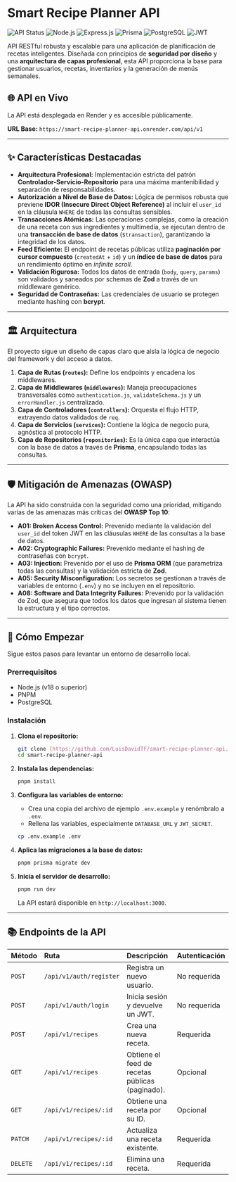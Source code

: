 # **Smart Recipe Planner API**

![API Status](https://img-shields.io/website?down_color=lightgrey&down_message=offline&style=for-the-badge&up_color=green&up_message=online&url=https%3A%2F%2Fsmart-recipe-planner-api.onrender.com%2Fapi%2Fv1)
![Node.js](https://img.shields.io/badge/Node.js-18.x-339933?style=for-the-badge&logo=node.js)
![Express.js](https://img.shields.io/badge/Express.js-4.x-000000?style=for-the-badge&logo=express)
![Prisma](https://img.shields.io/badge/Prisma-5.x-2D3748?style=for-the-badge&logo=prisma)
![PostgreSQL](https://img.shields.io/badge/PostgreSQL-14-336791?style=for-the-badge&logo=postgresql)
![JWT](https://img.shields.io/badge/JWT-Auth-000000?style=for-the-badge&logo=jsonwebtokens)

API RESTful robusta y escalable para una aplicación de planificación de recetas inteligentes. Diseñada con principios de **seguridad por diseño** y una **arquitectura de capas profesional**, esta API proporciona la base para gestionar usuarios, recetas, inventarios y la generación de menús semanales.

## 🌐 **API en Vivo**

La API está desplegada en Render y es accesible públicamente.

**URL Base:** `https://smart-recipe-planner-api.onrender.com/api/v1`

---

## ✨ **Características Destacadas**

* **Arquitectura Profesional:** Implementación estricta del patrón **Controlador-Servicio-Repositorio** para una máxima mantenibilidad y separación de responsabilidades.
* **Autorización a Nivel de Base de Datos:** Lógica de permisos robusta que previene **IDOR (Insecure Direct Object Reference)** al incluir el `user_id` en la cláusula `WHERE` de todas las consultas sensibles.
* **Transacciones Atómicas:** Las operaciones complejas, como la creación de una receta con sus ingredientes y multimedia, se ejecutan dentro de una **transacción de base de datos** (`$transaction`), garantizando la integridad de los datos.
* **Feed Eficiente:** El endpoint de recetas públicas utiliza **paginación por cursor compuesto** (`createdAt` + `id`) y un **índice de base de datos** para un rendimiento óptimo en *infinite scroll*.
* **Validación Rigurosa:** Todos los datos de entrada (`body`, `query`, `params`) son validados y saneados por schemas de **Zod** a través de un middleware genérico.
* **Seguridad de Contraseñas:** Las credenciales de usuario se protegen mediante hashing con **bcrypt**.

---

## 🏛️ **Arquitectura**

El proyecto sigue un diseño de capas claro que aísla la lógica de negocio del framework y del acceso a datos.



1.  **Capa de Rutas (`routes`):** Define los endpoints y encadena los middlewares.
2.  **Capa de Middlewares (`middlewares`):** Maneja preocupaciones transversales como `authentication.js`, `validateSchema.js` y un `errorHandler.js` centralizado.
3.  **Capa de Controladores (`controllers`):** Orquesta el flujo HTTP, extrayendo datos validados de `req`.
4.  **Capa de Servicios (`services`):** Contiene la lógica de negocio pura, agnóstica al protocolo HTTP.
5.  **Capa de Repositorios (`repositories`):** Es la única capa que interactúa con la base de datos a través de **Prisma**, encapsulando todas las consultas.

---

## 🛡️ **Mitigación de Amenazas (OWASP)**

La API ha sido construida con la seguridad como una prioridad, mitigando varias de las amenazas más críticas del **OWASP Top 10**:

* **A01: Broken Access Control:** Prevenido mediante la validación del `user_id` del token JWT en las cláusulas `WHERE` de las consultas a la base de datos.
* **A02: Cryptographic Failures:** Prevenido mediante el hashing de contraseñas con `bcrypt`.
* **A03: Injection:** Prevenido por el uso de **Prisma ORM** (que parametriza todas las consultas) y la validación estricta de **Zod**.
* **A05: Security Misconfiguration:** Los secretos se gestionan a través de variables de entorno (`.env`) y no se incluyen en el repositorio.
* **A08: Software and Data Integrity Failures:** Prevenido por la validación de Zod, que asegura que todos los datos que ingresan al sistema tienen la estructura y el tipo correctos.

---

## 🚀 **Cómo Empezar**

Sigue estos pasos para levantar un entorno de desarrollo local.

### **Prerrequisitos**

* Node.js (v18 o superior)
* PNPM
* PostgreSQL

### **Instalación**

1.  **Clona el repositorio:**
    ```bash
    git clone [https://github.com/LuisDavidTF/smart-recipe-planner-api.git](https://github.com/LuisDavidTF/smart-recipe-planner-api.git)
    cd smart-recipe-planner-api
    ```

2.  **Instala las dependencias:**
    ```bash
    pnpm install
    ```

3.  **Configura las variables de entorno:**
    * Crea una copia del archivo de ejemplo `.env.example` y renómbralo a `.env`.
    * Rellena las variables, especialmente `DATABASE_URL` y `JWT_SECRET`.
    ```bash
    cp .env.example .env
    ```

4.  **Aplica las migraciones a la base de datos:**
    ```bash
    pnpm prisma migrate dev
    ```

5.  **Inicia el servidor de desarrollo:**
    ```bash
    pnpm run dev
    ```
    La API estará disponible en `http://localhost:3000`.

---

## 📚 **Endpoints de la API**

| Método | Ruta                      | Descripción                                     | Autenticación |
| :----- | :------------------------ | :---------------------------------------------- | :------------ |
| `POST` | `/api/v1/auth/register`   | Registra un nuevo usuario.                      | No requerida  |
| `POST` | `/api/v1/auth/login`      | Inicia sesión y devuelve un JWT.                | No requerida  |
| `POST` | `/api/v1/recipes`         | Crea una nueva receta.                          | Requerida     |
| `GET`  | `/api/v1/recipes`         | Obtiene el feed de recetas públicas (paginado). | Opcional      |
| `GET`  | `/api/v1/recipes/:id`     | Obtiene una receta por su ID.                   | Opcional      |
| `PATCH`| `/api/v1/recipes/:id`     | Actualiza una receta existente.                 | Requerida     |
| `DELETE`| `/api/v1/recipes/:id`    | Elimina una receta.                             | Requerida     |
